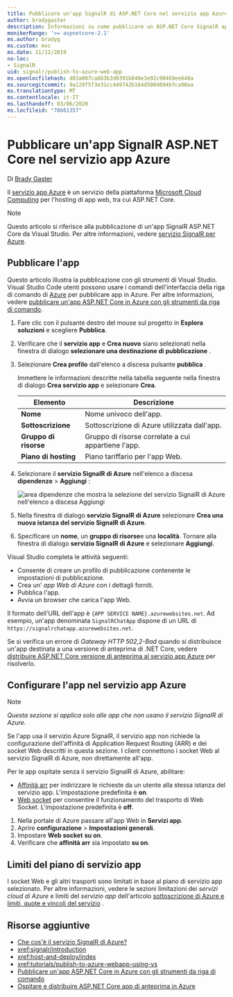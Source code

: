 ```yaml
---
title: Pubblicare un'app SignalR di ASP.NET Core nel servizio app Azure
author: bradygaster
description: Informazioni su come pubblicare un ASP.NET Core SignalR app per app Azure servizio.
monikerRange: '>= aspnetcore-2.1'
ms.author: bradyg
ms.custom: mvc
ms.date: 11/12/2019
no-loc:
- SignalR
uid: signalr/publish-to-azure-web-app
ms.openlocfilehash: d03a007ca883b3d0391b848e3e92c90469ee640a
ms.sourcegitcommit: 9a129f5f3e31cc449742b164d5004894bfca90aa
ms.translationtype: MT
ms.contentlocale: it-IT
ms.lasthandoff: 03/06/2020
ms.locfileid: "78661357"
---
```

# <a name="publish-an-aspnet-core-signalr-app-to-azure-app-service"></a>Pubblicare un'app SignalR ASP.NET Core nel servizio app Azure

Di [Brady Gaster](https://twitter.com/bradygaster)

Il [servizio app Azure](/azure/app-service/app-service-web-overview) è un servizio della piattaforma [Microsoft Cloud Computing](https://azure.microsoft.com/) per l'hosting di app web, tra cui ASP.NET Core.

> [!NOTE]
> Questo articolo si riferisce alla pubblicazione di un'app SignalR ASP.NET Core da Visual Studio. Per altre informazioni, vedere [servizio SignalR per Azure](https://azure.microsoft.com/services/signalr-service).

## <a name="publish-the-app"></a>Pubblicare l'app

Questo articolo illustra la pubblicazione con gli strumenti di Visual Studio. Visual Studio Code utenti possono usare i comandi dell'interfaccia della riga di comando di [Azure](/cli/azure) per pubblicare app in Azure. Per altre informazioni, vedere [pubblicare un'app ASP.NET Core in Azure con gli strumenti da riga di comando](/azure/app-service/app-service-web-get-started-dotnet).

1. Fare clic con il pulsante destro del mouse sul progetto in **Esplora soluzioni** e scegliere **Pubblica**.

1. Verificare che il **servizio app** e **Crea nuovo** siano selezionati nella finestra di dialogo **selezionare una destinazione di pubblicazione** .

1. Selezionare **Crea profilo** dall'elenco a discesa pulsante **pubblica** .

   Immettere le informazioni descritte nella tabella seguente nella finestra di dialogo **Crea servizio app** e selezionare **Crea**.

   | Elemento               | Descrizione |
   | ------------------ | ----------- |
   | **Nome**           | Nome univoco dell'app. |
   | **Sottoscrizione**   | Sottoscrizione di Azure utilizzata dall'app. |
   | **Gruppo di risorse** | Gruppo di risorse correlate a cui appartiene l'app. |
   | **Piano di hosting**   | Piano tariffario per l'app Web. |

1. Selezionare il **servizio SignalR di Azure** nell'elenco a discesa **dipendenze** > **Aggiungi** :

   ![area dipendenze che mostra la selezione del servizio SignalR di Azure nell'elenco a discesa Aggiungi](publish-to-azure-web-app/_static/signalr-service-dependency.png)

1. Nella finestra di dialogo **servizio SignalR di Azure** selezionare **Crea una nuova istanza del servizio SignalR di Azure**.

1. Specificare un **nome**, un **gruppo di risorse**e una **località**. Tornare alla finestra di dialogo **servizio SignalR di Azure** e selezionare **Aggiungi**.

Visual Studio completa le attività seguenti:

* Consente di creare un profilo di pubblicazione contenente le impostazioni di pubblicazione.
* Crea un' *app Web di Azure* con i dettagli forniti.
* Pubblica l'app.
* Avvia un browser che carica l'app Web.

Il formato dell'URL dell'app è `{APP SERVICE NAME}.azurewebsites.net`. Ad esempio, un'app denominata `SignalRChatApp` dispone di un URL di `https://signalrchatapp.azurewebsites.net`.

Se si verifica un errore di *Gateway HTTP 502,2-Bad* quando si distribuisce un'app destinata a una versione di anteprima di .NET Core, vedere [distribuire ASP.NET Core versione di anteprima al servizio app Azure](xref:host-and-deploy/azure-apps/index#deploy-aspnet-core-preview-release-to-azure-app-service) per risolverlo.

## <a name="configure-the-app-in-azure-app-service"></a>Configurare l'app nel servizio app Azure

> [!NOTE]
> *Questa sezione si applica solo alle app che non usano il servizio SignalR di Azure.*
>
> Se l'app usa il servizio Azure SignalR, il servizio app non richiede la configurazione dell'affinità di Application Request Routing (ARR) e dei socket Web descritti in questa sezione. I client connettono i socket Web al servizio SignalR di Azure, non direttamente all'app.

Per le app ospitate senza il servizio SignalR di Azure, abilitare:

* [Affinità arr](https://azure.github.io/AppService/2016/05/16/Disable-Session-affinity-cookie-(ARR-cookie)-for-Azure-web-apps.html) per indirizzare le richieste da un utente alla stessa istanza del servizio app. L'impostazione predefinita è **on**.
* [Web socket](xref:fundamentals/websockets) per consentire il funzionamento del trasporto di Web Socket. L'impostazione predefinita è **off**.

1. Nella portale di Azure passare all'app Web in **Servizi app**.
1. Aprire **configurazione** > **Impostazioni generali**.
1. Impostare **Web socket** **su on**.
1. Verificare che **affinità arr** sia impostato **su on**.

## <a name="app-service-plan-limits"></a>Limiti del piano di servizio app

I socket Web e gli altri trasporti sono limitati in base al piano di servizio app selezionato. Per altre informazioni, vedere le sezioni limitazioni dei *servizi cloud di Azure* e limiti del *servizio app* dell'articolo [sottoscrizione di Azure e limiti, quote e vincoli del servizio](/azure/azure-subscription-service-limits#app-service-limits) .

## <a name="additional-resources"></a>Risorse aggiuntive

* [Che cos'è il servizio SignalR di Azure?](/azure/azure-signalr/signalr-overview)
* <xref:signalr/introduction>
* <xref:host-and-deploy/index>
* <xref:tutorials/publish-to-azure-webapp-using-vs>
* [Pubblicare un'app ASP.NET Core in Azure con gli strumenti da riga di comando](/azure/app-service/app-service-web-get-started-dotnet)
* [Ospitare e distribuire ASP.NET Core app di anteprima in Azure](xref:host-and-deploy/azure-apps/index#deploy-aspnet-core-preview-release-to-azure-app-service)
